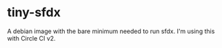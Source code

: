 # tiny-sfdx
A debian image with the bare minimum needed to run sfdx. I'm using this with Circle CI v2.
